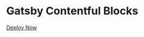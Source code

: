 
# Gatsby Contentful Blocks

[Deploy Now](https://www.gatsbyjs.com/dashboard/deploynow?url=https://github.com/jxnblk/gatsby-contentful-blocks)
